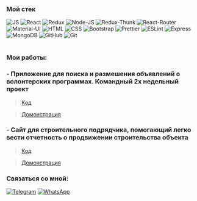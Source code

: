 ###  Мой стек

![JS](https://img.shields.io/badge/JavaScript-black?style=flat-square&logo=javaScript)
![React](https://img.shields.io/badge/React-black?style=flat-square&logo=react)
![Redux](https://img.shields.io/badge/Redux-black?style=flat-square&logo=redux)
![Node-JS](https://img.shields.io/badge/Nodejs-black?style=flat-square&logo=Node.js)
![Redux-Thunk](https://img.shields.io/badge/Redux--Thunk-black?style=flat-square&logo=redux-thunk)
![React-Router](https://img.shields.io/badge/React_Router-black?style=flat-square&logo=react-router)
![Material-UI](https://img.shields.io/badge/MaterialUI-black?style=flat-square&logo=Material-UI)
![HTML](https://img.shields.io/badge/HTML-black?style=flat-square&logo=HTML5)
![CSS](https://img.shields.io/badge/CSS-black?style=flat-square&logo=css3)
![Bootstrap](https://img.shields.io/badge/Bootstrap-black?style=flat-square&logo=Bootstrap)
![Prettier](https://img.shields.io/badge/Prettier-black?style=flat-square&logo=prettier)
![ESLint](https://img.shields.io/badge/ESLint-black?style=flat-square&logo=eslint)
![Express](https://img.shields.io/badge/Express-black?style=flat-square&logo=Express)
![MongoDB](https://img.shields.io/badge/MongoDB-black?style=flat-square&logo=MongoDB)
![GitHub](https://img.shields.io/badge/GitHub-black?style=flat-square&logo=GitHub)
![Git](https://img.shields.io/badge/Git-black?style=flat-square&logo=git)
<br />
<br />

### Мои работы:

### - Приложение для поиска и размешения объявлений о волонтерских программах. Командный 2х недельный проект ###
> [Код](https://github.com/abuingush/Dobro)

> [Домонстрация](https://mern-dobro.herokuapp.com)

### - Сайт для строительного подрядчика, помогающий легко вести отчетность о продвижении строительства объекта ###
>  [Код](https://github.com/abuingush/contractor-app)

> [Домонстрация](https://contractor-site.herokuapp.com)


### Связаться со мной:

[![Telegram](https://img.shields.io/badge/Telegram-black?style=social&logo=telegram)](https://t.me/Bimmer_m3)
[![WhatsApp](https://img.shields.io/badge/+79289203006-black?style=social&logo=WhatsApp)](https://t.me/Bimmer_m3)
<br />


